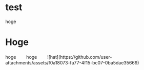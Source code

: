 # test
hoge
<h1>Hoge</h1>
hoge　　
hoge　　
![hat](https://github.com/user-attachments/assets/f0a18073-fa77-4f15-bc07-0ba5dae35669)
